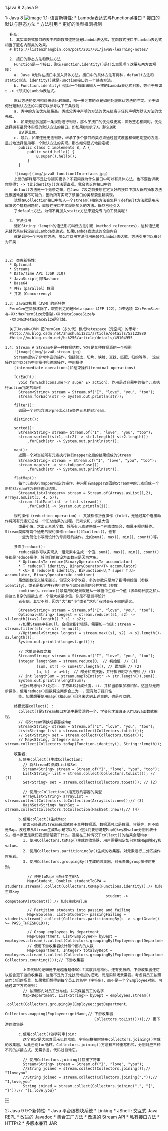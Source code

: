 1.java 8
2.java 9


1: Java 8
    ![image](img/java8.jpg)
    1.1: 语言新特性:
      * Lambda表达式与Functional接口
      * 接口的默认与静态方法
      * 方法引用
      * 更好的类型推测机制
      
      补充: 
      1. 其实函数式接口的表中的函数描述符就是Lambda表达式，在函数式接口中Lambda表达式相当于匿名内部类的效果。 
      # http://listenzhangbin.com/post/2017/01/java8-learning-notes/
      
      2. 接口的静态方法和默认方法
        Function是一个接口，那么Function.identity()是什么意思呢？这要从两方面解释：
        a. Java 8允许在接口中加入具体方法。接口中的具体方法有两种，default方法和static方法，identity()就是Function接口的一个静态方法。
        b. Function.identity()返回一个输出跟输入一样的Lambda表达式对象，等价于形如t -> t形式的Lambda表达式。
        
        默认方法的使用相对来说比较简单，唯一要注意的点是如何处理默认方法的冲突。关于如何处理默认方法的冲突可以参考以下三条规则：
        a. 类中的方法优先级最高。类或父类中声明的方法的优先级高于任何声明为默认方法的优先级。
        b. 如果无法依据第一条规则进行判断，那么子接口的优先级更高：函数签名相同时，优先选择拥有最具体实现的默认方法的接口。即如果B继承了A，那么B就
          比A更具体。
        c. 最后，如果还是无法判断，继承了多个接口的类必须通过显式覆盖和调用期望的方法，显式地选择使用哪一个默认方法的实现。那么如何显式地指定呢：
          public class C implements B, A {
              public void hello() {
                  B.super().hello();    
              }
          }
          
        ![image](img/java8-functionlInterface.jpg)
        上面的解释是不是让你疑问更多？不要问我为什么接口中可以有具体方法，也不要告诉我你觉得t -> t比identity()方法更直观。我会告诉你接口中的
        default方法是一个无奈之举，在Java 7及之前要想在定义好的接口中加入新的抽象方法是很困难甚至不可能的，因为所有实现了该接口的类都要重新实现。
        试想在Collection接口中加入一个stream()抽象方法会怎样？default方法就是用来解决这个尴尬问题的，直接在接口中实现新加入的方法。既然已经引入
        了default方法，为何不再加入static方法来避免专门的工具类呢！
      ￼
      3. 方法引用
        诸如String::length的语法形式叫做方法引用（method references），这种语法用来替代某些特定形式Lambda表达式。如果Lambda表达式的全部内容
        就是调用一个已有的方法，那么可以用方法引用来替代Lambda表达式。方法引用可以细分为四类：
    ￼
      

    1.2: 类库新特性:
      * Optional
      * Streams
      * Date/Time API (JSR 310)
      * JavaScript引擎Nashorn
      * Base64
      * 并行（parallel）数组
      * 并发（Concurrency）

    1.3: Java虚拟机（JVM）的新特性
      PermGen空间被移除了，取而代之的是Metaspace（JEP 122）。JVM选项-XX:PermSize与-XX:MaxPermSize分别被-XX:MetaSpaceSize与
      -XX:MaxMetaspaceSize所代替。

      关于Java8中JVM 把PermGen（永久代）换成Metespace（元空间）的思考:
      #http://m.blog.csdn.net/zhushuai1221/article/details/52122880
      #http://m.blog.csdn.net/hsk256/article/details/49104955

    1.4: Stream # Stream不是一种数据结构，它只是某种数据源的一个视图
        ![image](img/java8-stream.jpg)
        Stream提供了非常丰富的操作，包括筛选、切片、映射、查找、匹配、归约等等， 这些操作又可以分为中间操作和终端操作，中间操作
        (intermediate operations)和结束操作(terminal operations)
        ￼
        forEach():
          void forEach(Consumer<? super E> action)，作用是对容器中的每个元素执行action指定的动作
          Stream<String> stream = Stream.of("I", "love", "you", "too");
          stream.forEach(str -> System.out.println(str));

        filter():
          返回一个只包含满足predicate条件元素的Stream。

        distinct():

        sorted():
          Stream<String> stream= Stream.of("I", "love", "you", "too");
          stream.sorted((str1, str2) -> str1.length()-str2.length())
              .forEach(str -> System.out.println(str));

        map():
          返回一个对当前所有元素执行执行mapper之后的结果组成的Stream
          Stream<String> stream　= Stream.of("I", "love", "you", "too");
          stream.map(str -> str.toUpperCase())
              .forEach(str -> System.out.println(str));

        flatMap():
          每个元素执行mapper指定的操作，并用所有mapper返回的Stream中的元素组成一个新的Stream作为最终返回结果。
          Stream<List<Integer>> stream = Stream.of(Arrays.asList(1,2), Arrays.asList(3, 4, 5));
          stream.flatMap(list -> list.stream())
              .forEach(i -> System.out.println(i));

        规约操作（reduction operation）: 又被称作折叠操作（fold），是通过某个连接动作将所有元素汇总成一个汇总结果的过程。元素求和、求最大值
          或最小值、求出元素总个数、将所有元素转换成一个列表或集合，都属于规约操作。Stream类库有两个通用的规约操作reduce()和collect()，也有
          一些为简化书写而设计的专用规约操作，比如sum()、max()、min()、count()等。

        多面手reduce(): 
          reduce操作可以实现从一组元素中生成一个值，sum()、max()、min()、count()等都是reduce操作，将他们单独设为函数只是因为常用。
          * Optional<T> reduce(BinaryOperator<T> accumulator)
          * T reduce(T identity, BinaryOperator<T> accumulator)
          * <U> U reduce(U identity, BiFunction<U,? super T,U> accumulator, BinaryOperator<U> combiner)
          虽然函数定义越来越长，但语义不曾改变，多的参数只是为了指明初始值（参数identity），或者是指定并行执行时多个部分结果的合并方式（参数
          combiner）。reduce()最常用的场景就是从一堆值中生成一个值（求单词长度之和）。用这么复杂的函数去求一个最大或最小值，你是不是觉得设计
          者有病。其实不然，因为“大”和“小”或者“求和”有时会有不同的语义。

          Stream<String> stream = Stream.of("I", "love", "you", "too”);
          Optional<String> longest = stream.reduce((s1, s2) -> s1.length()>=s2.length() ? s1 : s2);
          //如果Steam中有null，会报空指针错误，需要加一句话：stream = stream.filter(str -> str != null);
          //Optional<String> longest = stream.max((s1, s2) -> s1.length()-s2.length());
          System.out.println(longest.get());

          // 求单词长度之和
          Stream<String> stream = Stream.of("I", "love", "you", "too");
          Integer lengthSum = stream.reduce(0,　// 初始值　// (1)
                  (sum, str) -> sum+str.length(), // 累加器 // (2)
                  (a, b) -> a+b);　// 部分和拼接器，并行执行时才会用到 // (3)
          // int lengthSum = stream.mapToInt(str -> str.length()).sum();
          System.out.println(lengthSum);
          上述代码标号(2)处将i. 字符串映射成长度，ii. 并和当前累加和相加。这显然是两步操作，使用reduce()函数将这两步合二为一，更有助于提升性
          能。如果想要使用map()和sum()组合来达到上述目的，也是可以的。

        终极武器collect() :
          collect()是Stream接口方法中最灵活的一个，学会它才算真正入门Java函数式编程。
          // 将Stream转换成容器或Map
          Stream<String> stream = Stream.of("I", "love", "you", "too");
          List<String> list = stream.collect(Collectors.toList()); 
          // Set<String> set = stream.collect(Collectors.toSet()); 
          // Map<String, Integer> map = stream.collect(Collectors.toMap(Function.identity(), String::length)); 

        收集器:
          a.使用collect()生成Collection:
            // 将Stream转换成List或Set
            Stream<String> stream = Stream.of("I", "love", "you", "too");
            List<String> list = stream.collect(Collectors.toList()); // (1)
            Set<String> set = stream.collect(Collectors.toSet()); // (2)

            // 使用toCollection()指定规约容器的类型
            ArrayList<String> arrayList = stream.collect(Collectors.toCollection(ArrayList::new));// (3)
            HashSet<String> hashSet = stream.collect(Collectors.toCollection(HashSet::new));// (4)

          b.使用collect()生成Map:
            前面已经说过Stream背后依赖于某种数据源，数据源可以是数组、容器等，但不能是Map。反过来从Stream生成Map是可以的，但我们要想清楚Map的key和value分别代表什么，根本原因是我们要想清楚要干什么。通常在三种情况下collect()的结果会是Map：
            1. 使用Collectors.toMap()生成的收集器，用户需要指定如何生成Map的key和value。
            2. 使用Collectors.partitioningBy()生成的收集器，对元素进行二分区操作时用到。
            3. 使用Collectors.groupingBy()生成的收集器，对元素做group操作时用到。

              // 使用toMap()统计学生GPA
              Map<Student, Double> studentToGPA = students.stream().collect(Collectors.toMap(Functions.identity(),// 如何生成key
                                                 student -> computeGPA(student)));// 如何生成value

              // Partition students into passing and failing
              Map<Boolean, List<Student>> passingFailing = students.stream().collect(Collectors.partitioningBy(s -> s.getGrade() >= PASS_THRESHOLD));

              // Group employees by department
              Map<Department, List<Employee>> byDept = employees.stream().collect(Collectors.groupingBy(Employee::getDepartment));
              // 使用下游收集器统计每个部门的人数
              Map<Department, Integer> totalByDept = employees.stream().collect(Collectors.groupingBy(Employee::getDepartment, Collectors.counting()));// 下游收集器

            上面代码的逻辑是不是越看越像SQL？高度非结构化。还有更狠的，下游收集器还可以包含更下游的收集器，这绝不是为了炫技而增加的把戏，而是实际场景需要。考虑将员工按照部门分组的场景，如果我们想得到每个员工的名字（字符串），而不是一个个Employee对象，可通过如下方式做到：
            // 按照部门对员工分布组，并只保留员工的名字
            Map<Department, List<String>> byDept = employees.stream()
                            .collect(Collectors.groupingBy(Employee::getDepartment,
                                    Collectors.mapping(Employee::getName,// 下游收集器
                                            Collectors.toList())));// 更下游的收集器

          c.使用collect()做字符串join:
            这个肯定是大家喜闻乐见的功能，字符串拼接时使用Collectors.joining()生成的收集器，从此告别for循环。Collectors.joining()方法有三种重写形式，分别对应三种不同的拼接方式。无需多言，代码过目难忘。

            // 使用Collectors.joining()拼接字符串
            Stream<String> stream = Stream.of("I", "love", "you");
            //String joined = stream.collect(Collectors.joining());// "Iloveyou"
            //String joined = stream.collect(Collectors.joining(","));// "I,love,you"
            String joined = stream.collect(Collectors.joining(",", "{", "}"));// "{I,love,you}"
￼



2: Java 9 
  9个新特性:
    * Java 平台级模块系统
    * Linking
    * JShell : 交互式 Java REPL
    * 改进的 Javadoc
    * 集合工厂方法
    * 改进的 Stream API
    * 私有接口方法
    * HTTP/2
    * 多版本兼容 JAR
